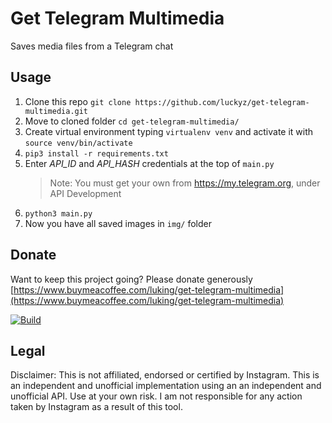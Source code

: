 # Get Telegram Multimedia
Saves media files from a Telegram chat

## Usage

1. Clone this repo ```git clone https://github.com/luckyz/get-telegram-multimedia.git```
2. Move to cloned folder ```cd get-telegram-multimedia/```
3. Create virtual environment typing ```virtualenv venv``` and activate it with ```source venv/bin/activate```
4. `pip3 install -r requirements.txt`
5. Enter _API_ID_ and _API_HASH_ credentials at the top of `main.py`
   > Note: You must get your own from https://my.telegram.org, under API Development
6. `python3 main.py`
7. Now you have all saved images in `img/` folder

## Donate

Want to keep this project going? Please donate generously [https://www.buymeacoffee.com/luking/get-telegram-multimedia](https://www.buymeacoffee.com/luking/get-telegram-multimedia)

[![Build](https://www.buymeacoffee.com/assets/img/custom_images/yellow_img.png)](https://www.buymeacoffee.com/luking/get-telegram-multimedia)

## Legal

Disclaimer: This is not affiliated, endorsed or certified by Instagram. This is an independent and unofficial implementation using an an independent and unofficial API. Use at your own risk. I am not responsible for any action taken by Instagram as a result of this tool.
